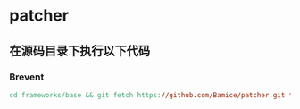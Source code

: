# patcher
## 在源码目录下执行以下代码
### Brevent
```makefile
cd frameworks/base && git fetch https://github.com/Bamice/patcher.git ten && git cherry-pick 4949d6c2de95d941995dab7fc840d2aefb5e9466 && cd ../..
```
